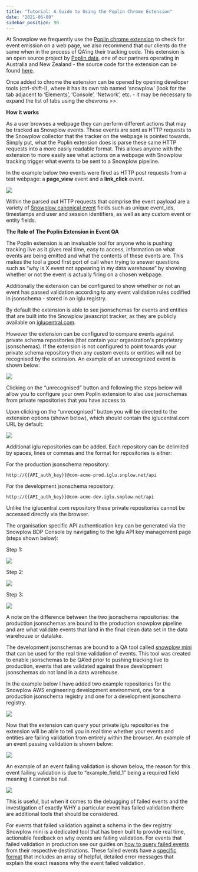 ```yaml
---
title: "Tutorial: A Guide to Using the Poplin Chrome Extension"
date: "2021-06-09"
sidebar_position: 90
---
```


At Snowplow we frequently use the [Poplin chrome extension](https://chrome.google.com/webstore/detail/snowplow-inspector/maplkdomeamdlngconidoefjpogkmljm?hl=en) to check for event emission on a web page, we also recommend that our clients do the same when in the process of QA’ing their tracking code. This extension is an open source project by [Poplin data](https://poplindata.com/), one of our partners operating in Australia and New Zealand - the source code for the extension can be found [here](https://github.com/poplindata/chrome-snowplow-inspector).

Once added to chrome the extension can be opened by opening developer tools (ctrl-shift-I), where it has its own tab named ‘snowplow’ (look for the tab adjacent to ‘Elements’, ‘Console’, ‘Network’, etc. - it may be necessary to expand the list of tabs using the chevrons >>. 

**How it works**

As a user browses a webpage they can perform different actions that may be tracked as Snowplow events. These events are sent as HTTP requests to the Snowplow collector that the tracker on the webpage is pointed towards. Simply put, what the Poplin extension does is parse these same HTTP requests into a more easily readable format. This allows anyone with the extension to more easily see what actions on a webpage with Snowplow tracking trigger what events to be sent to a Snowplow pipeline. 

In the example below two events were fired as HTTP post requests from a test webpage: a **page\_view** event and a **link\_click** event. 

![](https://docs.snowplowanalytics.com/wp-content/uploads/sites/2/2021/11/using-poplin-chrome-extension.png?w=1024)

Within the parsed out HTTP requests that comprise the event payload are a variety of [Snowplow canonical event](/docs/understanding-your-pipeline/canonical-event/index.md) fields such as unique event\_ids, timestamps and user and session identifiers, as well as any custom event or entity fields.

**The Role of The Poplin Extension in Event QA** 

The Poplin extension is an invaluable tool for anyone who is pushing tracking live as it gives real time, easy to access, information on what events are being emitted and what the contents of these events are. This makes the tool a good first port of call when trying to answer questions such as “why is X event not appearing in my data warehouse” by showing whether or not the event is actually firing on a chosen webpage.  

Additionally the extension can be configured to show whether or not an event has passed validation according to any event validation rules codified in jsonschema - stored in an iglu registry. 

By default the extension is able to see jsonschemas for events and entities that are built into the Snowplow javascript tracker, as they are publicly available on [iglucentral.com](http://iglucentral.com). 

However the extension can be configured to compare events against private schema repositories (that contain your organization's proprietary jsonschemas). If the extension is not configured to point towards your private schema repository then any custom events or entities will not be recognised by the extension. An example of an unrecognized event is shown below: 

![](https://docs.snowplowanalytics.com/wp-content/uploads/sites/2/2021/11/unrecognized-event.png?w=1024)

Clicking on the “unrecognised” button and following the steps below will allow you to configure your own Poplin extension to also use jsonschemas from private repositories that you have access to. 

Upon clicking on the “unrecognised” button you will be directed to the extension options (shown below), which should contain the iglucentral.com URL by default:

![](images/snowplow-inspector.png)

Additional iglu repositories can be added. Each repository can be delimited by spaces, lines or commas and the format for repositories is either:

For the production jsonschema repository:

`http://{{API_auth_key}}@com-acme-prod.iglu.snplow.net/api`

For the development jsonschema repository:

`http://{{API_auth_key}}@com-acme-dev.iglu.snplow.net/api`

Unlike the iglucentral.com repository these private repositories cannot be accessed directly via the browser. 

The organisation specific API authentication key can be generated via the Snowplow BDP Console by navigating to the Iglu API key management page (steps shown below):

Step 1:

![](images/snowplow-bdp-ui-manage-account.png)

Step 2:

![](images/Screenshot-2021-06-09-at-11.06.17.png)

Step 3:

![](images/Screenshot-2021-06-09-at-11.04.00.png)

A note on the difference between the two jsonschema repositories: the production jsonschemas are bound to the production snowplow pipeline and are what validate events that land in the final clean data set in the data warehouse or datalake. 

The development jsonschemas are bound to a QA tool called [snowplow mini](https://github.com/snowplow/snowplow-mini) that can be used for the real time validation of events. This tool was created to enable jsonschemas to be QA’ed prior to pushing tracking live to production, events that are validated against these development jsonschemas do not land in a data warehouse. 

In the example below I have added two example repositories for the Snowplow AWS engineering development environment, one for a production jsonschema registry and one for a development jsonschema registry. 

![](images/snowplow-inspector-2.png)

Now that the extension can query your private iglu repositories the extension will be able to tell you in real time whether your events and entities are failing validation from entirely within the browser. An example of an event passing validation is shown below:

![](https://docs.snowplowanalytics.com/wp-content/uploads/sites/2/2021/11/event-passing-validation.png?w=1024)

An example of an event failing validation is shown below, the reason for this event failing validation is due to “example\_field\_1” being a required field meaning it cannot be null.

![](https://docs.snowplowanalytics.com/wp-content/uploads/sites/2/2021/11/event-validation-failed.png?w=1024)

This is useful, but when it comes to the debugging of failed events and the investigation of exactly WHY a particular event has failed validation there are additional tools that should be considered.

For events that failed validation against a schema in the dev registry Snowplow mini is a dedicated tool that has been built to provide real time, actionable feedback on why events are failing validation. For events that failed validation in production see our guides on [how to query failed events](/docs/managing-data-quality/failed-events/failed-events-in-athena-and-bigquery/index.md) from their respective destinations. These failed events have a [specific format](/docs/managing-data-quality/failed-events/understanding-failed-events/index.md) that includes an array of helpful, detailed error messages that explain the exact reasons why the event failed validation.
